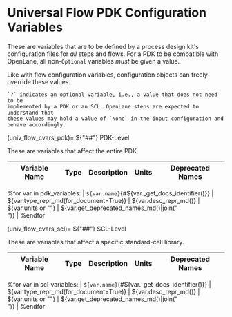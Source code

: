 # Universal Flow PDK Configuration Variables

These are variables that are to be defined by a process design kit's
configuration files for *all* steps and flows. For a PDK to be compatible with
OpenLane, all non-`Optional` variables *must* be given a value.

Like with flow configuration variables, configuration objects can freely
override these values.

```{note}
`?` indicates an optional variable, i.e., a value that does not need to be
implemented by a PDK or an SCL. OpenLane steps are expected to understand that
these values may hold a value of `None` in the input configuration and
behave accordingly.
```

(univ_flow_cvars_pdk)=
${"##"} PDK-Level

These are variables that affect the entire PDK.


| Variable Name | Type | Description | Units | Deprecated Names |
| - | - | - | - | - |
%for var in pdk_variables:
| `${var.name}`{#${var._get_docs_identifier()}} | ${var.type_repr_md(for_document=True)} | ${var.desc_repr_md()} | ${var.units or ""} | ${var.get_deprecated_names_md()|join("<br>")} |
%endfor

(univ_flow_cvars_scl)=
${"##"} SCL-Level

These are variables that affect a specific standard-cell library.

| Variable Name | Type | Description | Units | Deprecated Names |
| - | - | - | - | - |
%for var in scl_variables:
| `${var.name}`{#${var._get_docs_identifier()}} | ${var.type_repr_md(for_document=True)}  | ${var.desc_repr_md()} | ${var.units or ""} | ${var.get_deprecated_names_md()|join("<br>")} |
%endfor
